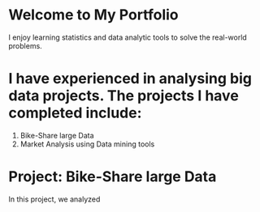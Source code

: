 # Welcome to My Portfolio

I enjoy learning statistics and data analytic tools to solve the real-world problems. 

# I have experienced in analysing big data projects. The projects I have completed include:
1. Bike-Share large Data
2. Market Analysis using Data mining tools 

# Project: Bike-Share large Data
In this project, we analyzed 





